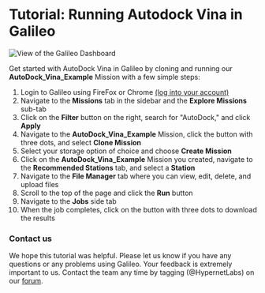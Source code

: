 # Tutorial: Running Autodock Vina in Galileo

![View of the Galileo Dashboard](images/autodock/autodock_vina.gif)

Get started with AutoDock Vina in Galileo by cloning and running our **AutoDock_Vina_Example** Mission with a few simple steps:

1.	Login to Galileo using FireFox or Chrome [(log into your account)](http://galileo.hypernetlabs.io/)
2.	Navigate to the **Missions** tab in the sidebar and the **Explore Missions** sub-tab
3.	Click on the **Filter** button on the right, search for "AutoDock," and click **Apply**
4.	Navigate to the **AutoDock_Vina_Example** Mission, click the button with three dots, and select **Clone Mission**
5.	Select your storage option of choice and choose **Create Mission**
6.	Click on the **AutoDock_Vina_Example** Mission you created, navigate to the **Recommended Stations** tab, and select a **Station**
7.	Navigate to the **File Manager** tab where you can view, edit, delete, and upload files
8.	Scroll to the top of the page and click the **Run** button
9.	Navigate to the **Jobs** side tab
10.	When the job completes, click on the button with three dots to download the results

### Contact us

We hope this tutorial was helpful. Please let us know if you have any questions or any problems using Galileo. Your feedback is extremely important to us. Contact the team any time by tagging (@HypernetLabs) on our [forum](galileo-forum.hypernetlabs.io).
